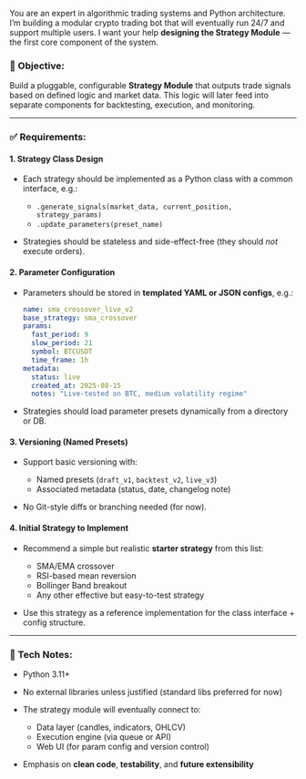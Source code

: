 You are an expert in algorithmic trading systems and Python architecture. I’m building a modular crypto trading bot that will eventually run 24/7 and support multiple users. I want your help **designing the Strategy Module** — the first core component of the system.

### 🧠 Objective:

Build a pluggable, configurable **Strategy Module** that outputs trade signals based on defined logic and market data. This logic will later feed into separate components for backtesting, execution, and monitoring.

---

### ✅ Requirements:

#### 1. **Strategy Class Design**

* Each strategy should be implemented as a Python class with a common interface, e.g.:

  * `.generate_signals(market_data, current_position, strategy_params)`
  * `.update_parameters(preset_name)`
* Strategies should be stateless and side-effect-free (they should *not* execute orders).

#### 2. **Parameter Configuration**

* Parameters should be stored in **templated YAML or JSON configs**, e.g.:

  ```yaml
  name: sma_crossover_live_v2
  base_strategy: sma_crossover
  params:
    fast_period: 9
    slow_period: 21
    symbol: BTCUSDT
    time_frame: 1h
  metadata:
    status: live
    created_at: 2025-08-15
    notes: "Live-tested on BTC, medium volatility regime"
  ```
* Strategies should load parameter presets dynamically from a directory or DB.

#### 3. **Versioning (Named Presets)**

* Support basic versioning with:

  * Named presets (`draft_v1`, `backtest_v2`, `live_v3`)
  * Associated metadata (status, date, changelog note)
* No Git-style diffs or branching needed (for now).

#### 4. **Initial Strategy to Implement**

* Recommend a simple but realistic **starter strategy** from this list:

  * SMA/EMA crossover
  * RSI-based mean reversion
  * Bollinger Band breakout
  * Any other effective but easy-to-test strategy
* Use this strategy as a reference implementation for the class interface + config structure.

---

### 🔧 Tech Notes:

* Python 3.11+
* No external libraries unless justified (standard libs preferred for now)
* The strategy module will eventually connect to:

  * Data layer (candles, indicators, OHLCV)
  * Execution engine (via queue or API)
  * Web UI (for param config and version control)
* Emphasis on **clean code**, **testability**, and **future extensibility**